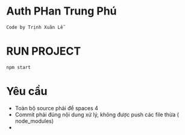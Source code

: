 # Auth PHan Trung Phú
 `Code by Trịnh Xuân Lễ`
# RUN PROJECT
 `npm start`

# Yêu cầu
- Toàn bộ source phải để spaces 4
- Commit phải đúng nội dung xử lý, không được push các file thừa  ( node_modules)
- 
